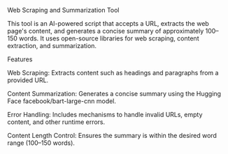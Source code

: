 Web Scraping and Summarization Tool

This tool is an AI-powered script that accepts a URL, extracts the web page's content, and generates a concise summary of approximately 100–150 words. It uses open-source libraries for web scraping, content extraction, and summarization.

Features

Web Scraping: Extracts content such as headings and paragraphs from a provided URL.

Content Summarization: Generates a concise summary using the Hugging Face facebook/bart-large-cnn model.

Error Handling: Includes mechanisms to handle invalid URLs, empty content, and other runtime errors.

Content Length Control: Ensures the summary is within the desired word range (100–150 words).

